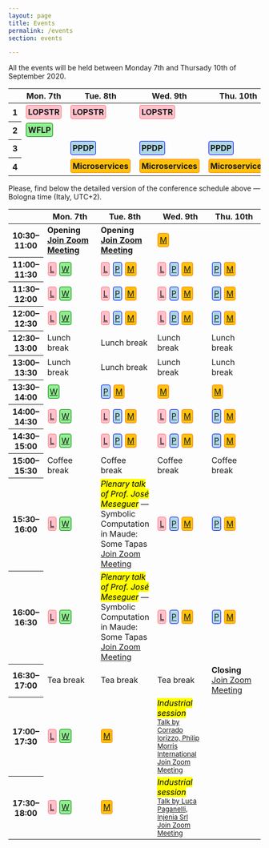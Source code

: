 ```yaml
---
layout: page
title: Events
permalink: /events
section: events

---
```


All the events will be held between Monday 7th and Thursady 10th of September 2020.

<table class="table table-responsive-sm table-hover text-center">
    <thead>
        <tr>
            <th scope="row"></th>
            <th scope="col">Mon. 7th</th>
            <th scope="col">Tue. 8th</th>
            <th scope="col">Wed. 9th</th>
            <th scope="col">Thu. 10th</th>
        </tr>
    </thead>
    <tbody>
        <tr>
            <th scope="row">1</th>
            <td><a href="https://nms.kcl.ac.uk/maribel.fernandez/LOPSTR2020/"><span class="lopstr"><strong>LOPSTR</strong></span></a></td>
            <td><a href="https://nms.kcl.ac.uk/maribel.fernandez/LOPSTR2020/"><span class="lopstr"><strong>LOPSTR</strong></span></a></td>
            <td><a href="https://nms.kcl.ac.uk/maribel.fernandez/LOPSTR2020/"><span class="lopstr"><strong>LOPSTR</strong></span></a></td>
            <td></td>
        </tr>
        <tr>
            <th scope="row">2</th>
            <td><a href="http://helm.cs.unibo.it/wflp2020/"><span class="wflp"><strong>WFLP</strong></span></a></td>
            <td></td>
            <td></td>
            <td></td>
        </tr>
        <tr>
            <th scope="row">3</th>
            <td></td>
            <td><a href="http://www.cse.chalmers.se/~abela/ppdp20/"><span class="ppdp"><strong>PPDP</strong></span></a></td>
            <td><a href="http://www.cse.chalmers.se/~abela/ppdp20/"><span class="ppdp"><strong>PPDP</strong></span></a></td>
            <td><a href="http://www.cse.chalmers.se/~abela/ppdp20/"><span class="ppdp"><strong>PPDP</strong></span></a></td>
        </tr>
        <tr>
            <th scope="row">4</th>
            <td></td>
            <td><a href="https://www.conf-micro.services/2020/"><span class="microservices"><strong>Microservices</strong></span></a></td>
            <td><a href="https://www.conf-micro.services/2020/"><span class="microservices"><strong>Microservices</strong></span></a></td>
            <td><a href="https://www.conf-micro.services/2020/"><span class="microservices"><strong>Microservices</strong></span></a></td>
        </tr>
    </tbody>
</table>

<p class="my-5">
Please, find below the detailed version of the conference schedule
above &mdash; Bologna time (Italy, UTC+2).
</p>

<style>
.lopstr {
    border: 1px solid #ff7676;
    border-radius: 4px;
    padding: 3px;
    background-color: pink;
    display: inline-block;
    margin: 1px;
}
.wflp {
    border: 1px solid green;
    border-radius: 4px;
    padding: 3px;
    background-color: lightgreen;
    display: inline-block;
    margin: 1px;
}
.ppdp {
    border: 1px solid blue;
    border-radius: 4px;
    padding: 3px;
    background-color: lightblue;
    display: inline-block;
    margin: 1px;
}
.microservices {
    border: 1px solid #fd7e14;
    border-radius: 4px;
    padding: 3px;
    background-color: #ffc107;
    display: inline-block;
    margin: 1px;
}
.detailed-program td {
    width: 22%;
}
.detailed-program tr {
    width: 22%;
}
.legend {
    margin-right: 20px;
}
</style>

<table class="table table-responsive-sm table-hover text-center small detailed-program">
    <thead>
        <tr>
            <th scope="row" class="small"></th>
            <th scope="col">Mon. 7th</th>
            <th scope="col">Tue. 8th</th>
            <th scope="col">Wed. 9th</th>
            <th scope="col">Thu. 10th</th>
        </tr>
    </thead>
    <tbody>
        <tr>
            <th scope="row" class="small">10:30&ndash;11:00</th>
            <td class="text-info"><strong>Opening<br /><a class="small" href="https://us02web.zoom.us/j/81221846281">Join Zoom Meeting</a></strong></td>
            <td class="text-info"><strong>Opening<br /><a class="small" href="https://us02web.zoom.us/j/86542328968">Join Zoom Meeting</a></strong></td>
            <td class="text-normal"><span class="microservices"><a href="https://us02web.zoom.us/j/86014911483" title="Join Zoom Meeting">M</a></span></td>
            <td></td>
        </tr>
        <tr>
            <th scope="row" class="small">11:00&ndash;11:30</th>
            <td class="text-normal"><span class="lopstr"><a href="https://us02web.zoom.us/j/84882509637" title="Join Zoom Meeting">L</a></span> <span class="wflp"><a href="https://us02web.zoom.us/j/83049802627" title="Join Zoom Meeting">W</a></span></td>
            <td class="text-normal"><span class="lopstr"><a href="https://us02web.zoom.us/j/85366847417" title="Join Zoom Meeting">L</a></span> <span class="ppdp"><a href="https://us02web.zoom.us/j/86767609272" title="Join Zoom Meeting">P</a></span> <span class="microservices"><a href="https://us02web.zoom.us/j/89239568074" title="Join Zoom Meeting">M</a></span></td>
            <td class="text-normal"><span class="lopstr"><a href="https://us02web.zoom.us/j/83482470471" title="Join Zoom Meeting">L</a></span> <span class="ppdp"><a href="https://us02web.zoom.us/j/81399935888" title="Join Zoom Meeting">P</a></span> <span class="microservices"><a href="https://us02web.zoom.us/j/86014911483" title="Join Zoom Meeting">M</a></span></td>
            <td class="text-normal"><span class="ppdp"><a href="https://us02web.zoom.us/j/88941123167" title="Join Zoom Meeting">P</a></span> <span class="microservices"><a href="https://us02web.zoom.us/j/85692687858" title="Join Zoom Meeting">M</a></span></td>
        </tr>
        <tr>
            <th scope="row" class="small">11:30&ndash;12:00</th>
            <td class="text-normal"><span class="lopstr"><a href="https://us02web.zoom.us/j/84882509637" title="Join Zoom Meeting">L</a></span> <span class="wflp"><a href="https://us02web.zoom.us/j/83049802627" title="Join Zoom Meeting">W</a></span></td>
            <td class="text-normal"><span class="lopstr"><a href="https://us02web.zoom.us/j/85366847417" title="Join Zoom Meeting">L</a></span> <span class="ppdp"><a href="https://us02web.zoom.us/j/86767609272" title="Join Zoom Meeting">P</a></span> <span class="microservices"><a href="https://us02web.zoom.us/j/89239568074" title="Join Zoom Meeting">M</a></span></td>
            <td class="text-normal"><span class="lopstr"><a href="https://us02web.zoom.us/j/83482470471" title="Join Zoom Meeting">L</a></span> <span class="ppdp"><a href="https://us02web.zoom.us/j/81399935888" title="Join Zoom Meeting">P</a></span> <span class="microservices"><a href="https://us02web.zoom.us/j/86014911483" title="Join Zoom Meeting">M</a></span></td>
            <td class="text-normal"><span class="ppdp"><a href="https://us02web.zoom.us/j/88941123167" title="Join Zoom Meeting">P</a></span> <span class="microservices"><a href="https://us02web.zoom.us/j/85692687858" title="Join Zoom Meeting">M</a></span></td>
        </tr>
        <tr>
            <th scope="row" class="small">12:00&ndash;12:30</th>
            <td class="text-normal"><span class="lopstr"><a href="https://us02web.zoom.us/j/84882509637" title="Join Zoom Meeting">L</a></span> <span class="wflp"><a href="https://us02web.zoom.us/j/83049802627" title="Join Zoom Meeting">W</a></span></td>
            <td class="text-normal"><span class="lopstr"><a href="https://us02web.zoom.us/j/85366847417" title="Join Zoom Meeting">L</a></span> <span class="ppdp"><a href="https://us02web.zoom.us/j/86767609272" title="Join Zoom Meeting">P</a></span> <span class="microservices"><a href="https://us02web.zoom.us/j/89239568074" title="Join Zoom Meeting">M</a></span></td>
            <td class="text-normal"><span class="lopstr"><a href="https://us02web.zoom.us/j/83482470471" title="Join Zoom Meeting">L</a></span> <span class="ppdp"><a href="https://us02web.zoom.us/j/81399935888" title="Join Zoom Meeting">P</a></span> <span class="microservices"><a href="https://us02web.zoom.us/j/86014911483" title="Join Zoom Meeting">M</a></span></td>
            <td class="text-normal"><span class="ppdp"><a href="https://us02web.zoom.us/j/88941123167" title="Join Zoom Meeting">P</a></span> <span class="microservices"><a href="https://us02web.zoom.us/j/85692687858" title="Join Zoom Meeting">M</a></span></td>
        </tr>
        <tr>
            <th scope="row" class="small">12:30&ndash;13:00</th>
            <td class="text-muted"><i class="fas fa-utensils"></i> Lunch break</td>
            <td class="text-muted"><i class="fas fa-utensils"></i> Lunch break</td>
            <td class="text-muted"><i class="fas fa-utensils"></i> Lunch break</td>
            <td class="text-muted"><i class="fas fa-utensils"></i> Lunch break</td>
        </tr>
        <tr>
            <th scope="row" class="small">13:00&ndash;13:30</th>
            <td class="text-muted"><i class="fas fa-utensils"></i> Lunch break</td>
            <td class="text-muted"><i class="fas fa-utensils"></i> Lunch break</td>
            <td class="text-muted"><i class="fas fa-utensils"></i> Lunch break</td>
            <td class="text-muted"><i class="fas fa-utensils"></i> Lunch break</td>
        </tr>
        <tr>
            <th scope="row" class="small">13:30&ndash;14:00</th>
            <td class="text-normal"><span class="wflp"><a href="https://us02web.zoom.us/j/83049802627" title="Join Zoom Meeting">W</a></span></td>
            <td class="text-normal"><span class="ppdp"><a href="https://us02web.zoom.us/j/86767609272" title="Join Zoom Meeting">P</a></span> <span class="microservices"><a href="https://us02web.zoom.us/j/89239568074" title="Join Zoom Meeting">M</a></span></td>
            <td class="text-normal"><span class="microservices"><a href="https://us02web.zoom.us/j/86014911483" title="Join Zoom Meeting">M</a></span></td>
            <td class="text-normal"><span class="microservices"><a href="https://us02web.zoom.us/j/85692687858" title="Join Zoom Meeting">M</a></span></td>
        </tr>
        <tr>
            <th scope="row" class="small">14:00&ndash;14:30</th>
            <td class="text-normal"><span class="lopstr"><a href="https://us02web.zoom.us/j/84882509637" title="Join Zoom Meeting">L</a></span> <span class="wflp"><a href="https://us02web.zoom.us/j/83049802627" title="Join Zoom Meeting">W</a></span></td>
            <td class="text-normal"><span class="lopstr"><a href="https://us02web.zoom.us/j/85366847417" title="Join Zoom Meeting">L</a></span> <span class="ppdp"><a href="https://us02web.zoom.us/j/86767609272" title="Join Zoom Meeting">P</a></span> <span class="microservices"><a href="https://us02web.zoom.us/j/89239568074" title="Join Zoom Meeting">M</a></span></td>
            <td class="text-normal"><span class="lopstr"><a href="https://us02web.zoom.us/j/83482470471" title="Join Zoom Meeting">L</a></span> <span class="ppdp"><a href="https://us02web.zoom.us/j/81399935888" title="Join Zoom Meeting">P</a></span> <span class="microservices"><a href="https://us02web.zoom.us/j/86014911483" title="Join Zoom Meeting">M</a></span></td>
            <td class="text-normal"><span class="ppdp"><a href="https://us02web.zoom.us/j/88941123167" title="Join Zoom Meeting">P</a></span> <span class="microservices"><a href="https://us02web.zoom.us/j/85692687858" title="Join Zoom Meeting">M</a></span></td>
        </tr>
        <tr>
            <th scope="row" class="small">14:30&ndash;15:00</th>
            <td class="text-normal"><span class="lopstr"><a href="https://us02web.zoom.us/j/84882509637" title="Join Zoom Meeting">L</a></span> <span class="wflp"><a href="https://us02web.zoom.us/j/83049802627" title="Join Zoom Meeting">W</a></span></td>
            <td class="text-normal"><span class="lopstr"><a href="https://us02web.zoom.us/j/85366847417" title="Join Zoom Meeting">L</a></span> <span class="ppdp"><a href="https://us02web.zoom.us/j/86767609272" title="Join Zoom Meeting">P</a></span> <span class="microservices"><a href="https://us02web.zoom.us/j/89239568074" title="Join Zoom Meeting">M</a></span></td>
            <td class="text-normal"><span class="lopstr"><a href="https://us02web.zoom.us/j/83482470471" title="Join Zoom Meeting">L</a></span> <span class="ppdp"><a href="https://us02web.zoom.us/j/81399935888" title="Join Zoom Meeting">P</a></span> <span class="microservices"><a href="https://us02web.zoom.us/j/86014911483" title="Join Zoom Meeting">M</a></span></td>
            <td class="text-normal"><span class="ppdp"><a href="https://us02web.zoom.us/j/88941123167" title="Join Zoom Meeting">P</a></span> <span class="microservices"><a href="https://us02web.zoom.us/j/85692687858" title="Join Zoom Meeting">M</a></span></td>
        </tr>
        <tr>
            <th scope="row" class="small">15:00&ndash;15:30</th>
            <td class="text-muted"><i class="fas fa-coffee"></i> Coffee break</td>
            <td class="text-muted"><i class="fas fa-coffee"></i> Coffee break</td>
            <td class="text-muted"><i class="fas fa-coffee"></i> Coffee break</td>
            <td class="text-muted"><i class="fas fa-coffee"></i> Coffee break</td>
        </tr>
        <tr>
            <th scope="row" class="small">15:30&ndash;16:00</th>
            <td class="text-normal"><span class="lopstr"><a href="https://us02web.zoom.us/j/84882509637" title="Join Zoom Meeting">L</a></span> <span class="wflp"><a href="https://us02web.zoom.us/j/83049802627" title="Join Zoom Meeting">W</a></span></td>
            <td><span class="text-muted"><mark><i>Plenary talk of Prof. José Meseguer</i></mark> &mdash; Symbolic Computation in Maude: Some Tapas</span><br /><a class="small" href="https://us02web.zoom.us/j/87520565562">Join Zoom Meeting</a></td>
            <td class="text-normal"><span class="lopstr"><a href="https://us02web.zoom.us/j/83482470471" title="Join Zoom Meeting">L</a></span> <span class="ppdp"><a href="https://us02web.zoom.us/j/81399935888" title="Join Zoom Meeting">P</a></span> <span class="microservices"><a href="https://us02web.zoom.us/j/86014911483" title="Join Zoom Meeting">M</a></span></td>
            <td class="text-normal"><span class="ppdp"><a href="https://us02web.zoom.us/j/88941123167" title="Join Zoom Meeting">P</a></span> <span class="microservices"><a href="https://us02web.zoom.us/j/85692687858" title="Join Zoom Meeting">M</a></span></td>
        </tr>
        <tr>
            <th scope="row" class="small">16:00&ndash;16:30</th>
            <td class="text-normal"><span class="lopstr"><a href="https://us02web.zoom.us/j/84882509637" title="Join Zoom Meeting">L</a></span> <span class="wflp"><a href="https://us02web.zoom.us/j/83049802627" title="Join Zoom Meeting">W</a></span></td>
            <td><span class="text-muted"><mark><i>Plenary talk of Prof. José Meseguer</i></mark> &mdash; Symbolic Computation in Maude: Some Tapas</span><br /><a class="small" href="https://us02web.zoom.us/j/87520565562">Join Zoom Meeting</a></td>
            <td class="text-normal"><span class="lopstr"><a href="https://us02web.zoom.us/j/83482470471" title="Join Zoom Meeting">L</a></span> <span class="ppdp"><a href="https://us02web.zoom.us/j/81399935888" title="Join Zoom Meeting">P</a></span> <span class="microservices"><a href="https://us02web.zoom.us/j/86014911483" title="Join Zoom Meeting">M</a></span></td>
            <td class="text-normal"><span class="ppdp"><a href="https://us02web.zoom.us/j/88941123167" title="Join Zoom Meeting">P</a></span> <span class="microservices"><a href="https://us02web.zoom.us/j/85692687858" title="Join Zoom Meeting">M</a></span></td>
        </tr>
        <tr>
            <th scope="row" class="small">16:30&ndash;17:00</th>
            <td class="text-muted"><i class="fas fa-mug-hot"></i> Tea break</td>
            <td class="text-muted"><i class="fas fa-mug-hot"></i> Tea break</td>
            <td class="text-muted"><i class="fas fa-mug-hot"></i> Tea break</td>
            <td class="text-info"><strong>Closing</strong><br /><a class="small" href="https://us02web.zoom.us/j/84826681922">Join Zoom Meeting</a></td>
        </tr>
        <tr>
            <th scope="row" class="small">17:00&ndash;17:30</th>
            <td class="text-normal"><span class="lopstr"><a href="https://us02web.zoom.us/j/84882509637" title="Join Zoom Meeting">L</a></span> <span class="wflp"><a href="https://us02web.zoom.us/j/83049802627" title="Join Zoom Meeting">W</a></span></td>
            <td class="text-normal"><span class="microservices"><a href="https://us02web.zoom.us/j/89239568074" title="Join Zoom Meeting">M</a></span></td>
            <td>
            <span class="text-muted">
            <mark><i>
            Industrial session
            </i>
            </mark>
            <small>
            <br />
            <a href="/industrial-session.html#pmi">
            Talk by Corrado Iorizzo, Philip Morris International
            </a>
            <br />
            <a href="https://us02web.zoom.us/j/81483955846">Join Zoom Meeting</a>
            </small>
            </span>
            </td>
            <td></td>
        </tr>
        <tr>
            <th scope="row" class="small">17:30&ndash;18:00</th>
            <td class="text-normal"><span class="lopstr"><a href="https://us02web.zoom.us/j/84882509637" title="Join Zoom Meeting">L</a></span> <span class="wflp"><a href="https://us02web.zoom.us/j/83049802627" title="Join Zoom Meeting">W</a></span></td>
            <td class="text-normal"><span class="microservices"><a href="https://us02web.zoom.us/j/89239568074" title="Join Zoom Meeting">M</a></span></td>
            <td>
            <span class="text-muted">
            <mark><i>
            Industrial session
            </i>
            </mark>
            <small>
            <br />
            <a href="/industrial-session.html#injenia">
            Talk by Luca Paganelli, Injenia Srl
            </a>
            <br />
            <a href="https://us02web.zoom.us/j/81483955846">Join Zoom Meeting</a>
            </small>
            </span>
            </td>
            <td></td>
        </tr>
    </tbody>
</table>
